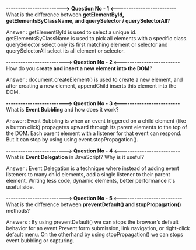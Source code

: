 **------------------------> Question No - 1 <-------------------------**
What is the difference between **getElementById, getElementsByClassName, and querySelector / querySelectorAll**?

Answer : getElementById is used to select a unique id. getElementsByClassName is used to pick all elements with a specific class. querySelector select only its first matching element or selector and querySelectorAll select its all element or selector.

**-------------------------> Question No - 2 <-------------------------**
How do you **create and insert a new element into the DOM**?

Answer : document.createElement() is used to create a new element, and after creating a new element, appendChild inserts this element into the DOM.

**-------------------------> Question No - 3 <-------------------------**
What is **Event Bubbling** and how does it work?

Answer: Event Bubbling is when an event triggered on a child element (like a button click) propagates upward through its parent elements to the top of the DOM. Each parent element with a listener for that event can respond. But it can stop by using using event.stopPropagation().

**-------------------------> Question No - 4 <-------------------------**
What is **Event Delegation** in JavaScript? Why is it useful?

Answer : Event Delegation is a technique where instead of adding event listeners to many child elements, add a single listener to their parent element. Writing less code, dynamic elements, better performance it's useful side.

**-------------------------> Question No - 5 <--------------------------**
What is the difference between **preventDefault() and stopPropagation()** methods?

Answers : By using preventDefault() we can stops the browser’s default behavior for an event Prevent form submission, link navigation, or right-click default menu.
On the otherhand by using stopPropagation() we can stops event bubbling or capturing.
